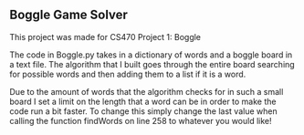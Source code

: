 ## Boggle Game Solver

This project was made for CS470 Project 1: Boggle

The code in Boggle.py takes in a dictionary of words and a boggle board in a text file. The algorithm that I built goes through the entire board searching for possible words and then adding them to a list if it is a word.

Due to the amount of words that the algorithm checks for in such a small board I set a limit on the length that a word can be in order to make the code run a bit faster. To change this simply change the last value when calling the function findWords on line 258 to whatever you would like!
